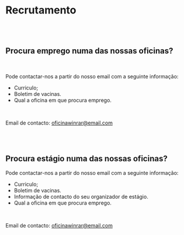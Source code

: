 # Recrutamento

 <br />
  <br />

## Procura emprego numa das nossas oficinas?

 <br />

Pode contactar-nos a partir do nosso email com a seguinte informação:
+ Curriculo;
+ Boletim de vacinas.
+ Qual a oficina em que procura emprego.

 <br />

Email de contacto: oficinawinrar@email.com

<br />
<br />

## Procura estágio numa das nossas oficinas?

Pode contactar-nos a partir do nosso email com a seguinte informação:
+ Curriculo;
+ Boletim de vacinas.
+ Informação de contacto do seu organizador de estágio.
+ Qual a oficina em que procura emprego.

<br />

Email de contacto: oficinawinrar@email.com